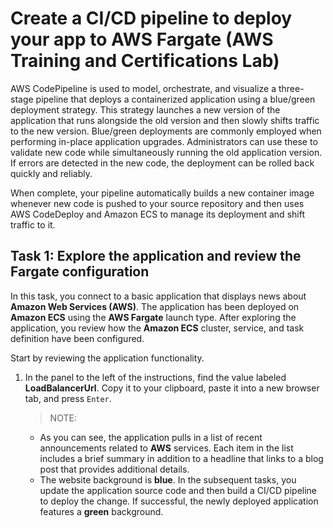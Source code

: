 # Create a CI/CD pipeline to deploy your app to AWS Fargate (AWS Training and Certifications Lab)

AWS CodePipeline is used to model, orchestrate, and visualize a three-stage pipeline that deploys a containerized application using a blue/green deployment strategy. This strategy launches a new version of the application that runs alongside the old version and then slowly shifts traffic to the new version. Blue/green deployments are commonly employed when performing in-place application upgrades. Administrators can use these to validate new code while simultaneously running the old application version. If errors are detected in the new code, the deployment can be rolled back quickly and reliably.

When complete, your pipeline automatically builds a new container image whenever new code is pushed to your source repository and then uses AWS CodeDeploy and Amazon ECS to manage its deployment and shift traffic to it.

## Task 1: Explore the application and review the Fargate configuration

In this task, you connect to a basic application that displays news about __Amazon Web Services (AWS)__. The application has been deployed on __Amazon ECS__ using the __AWS Fargate__ launch type. After exploring the application, you review how the __Amazon ECS__ cluster, service, and task definition have been configured.

Start by reviewing the application functionality.

1. In the panel to the left of the instructions, find the value labeled __LoadBalancerUrl__. Copy it to your clipboard, paste it into a new browser tab, and press `Enter`.

    >NOTE:
    - As you can see, the application pulls in a list of recent announcements related to __AWS__ services. Each item in the list includes a brief summary in addition to a headline that links to a blog post that provides additional details.
    - The website background is __blue__. In the subsequent tasks, you update the application source code and then build a CI/CD pipeline to deploy the change. If successful, the newly deployed application features a __green__ background.
